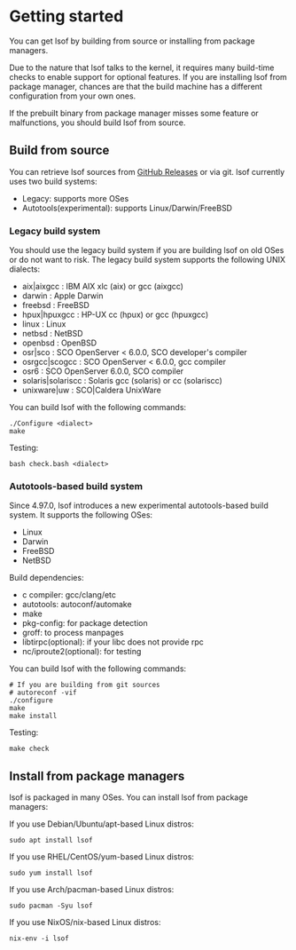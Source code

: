 # Getting started

You can get lsof by building from source or installing from package managers.

Due to the nature that lsof talks to the kernel, it requires many build-time checks to enable support for optional features. If you are installing lsof from package manager, chances are that the build machine has a different configuration from your own ones.

If the prebuilt binary from package manager misses some feature or malfunctions, you should build lsof from source.

## Build from source

You can retrieve lsof sources from [GitHub Releases](https://github.com/lsof-org/lsof/releases) or via git. lsof currently uses two build systems:

- Legacy: supports more OSes
- Autotools(experimental): supports Linux/Darwin/FreeBSD

### Legacy build system

You should use the legacy build system if you are building lsof on old OSes or do not want to risk. The legacy build system supports the following UNIX dialects:

- aix|aixgcc              : IBM AIX xlc (aix) or gcc (aixgcc)
- darwin                  : Apple Darwin
- freebsd                 : FreeBSD
- hpux|hpuxgcc            : HP-UX cc (hpux) or gcc (hpuxgcc)
- linux                   : Linux
- netbsd                  : NetBSD
- openbsd                 : OpenBSD
- osr|sco                 : SCO OpenServer < 6.0.0, SCO developer's compiler
- osrgcc|scogcc           : SCO OpenServer < 6.0.0, gcc compiler
- osr6                    : SCO OpenServer 6.0.0, SCO compiler
- solaris|solariscc       : Solaris gcc (solaris) or cc (solariscc)
- unixware|uw             : SCO|Caldera UnixWare

You can build lsof with the following commands:

```shell
./Configure <dialect>
make
```

Testing:

```shell
bash check.bash <dialect>
```

### Autotools-based build system

Since 4.97.0, lsof introduces a new experimental autotools-based build system. It supports the following OSes:

- Linux
- Darwin
- FreeBSD
- NetBSD

Build dependencies:

- c compiler: gcc/clang/etc
- autotools: autoconf/automake
- make
- pkg-config: for package detection
- groff: to process manpages
- libtirpc(optional): if your libc does not provide rpc
- nc/iproute2(optional): for testing

You can build lsof with the following commands:

```shell
# If you are building from git sources
# autoreconf -vif
./configure
make
make install
```

Testing:

```shell
make check
```

## Install from package managers

lsof is packaged in many OSes. You can install lsof from package managers:

If you use Debian/Ubuntu/apt-based Linux distros:

```shell
sudo apt install lsof
```

If you use RHEL/CentOS/yum-based Linux distros:

```shell
sudo yum install lsof
```

If you use Arch/pacman-based Linux distros:

```shell
sudo pacman -Syu lsof
```

If you use NixOS/nix-based Linux distros:

```shell
nix-env -i lsof
```
